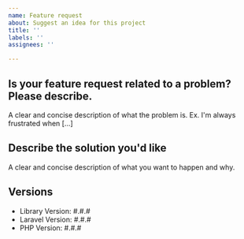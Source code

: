 ```yaml
---
name: Feature request
about: Suggest an idea for this project
title: ''
labels: ''
assignees: ''

---
```


## Is your feature request related to a problem? Please describe.
A clear and concise description of what the problem is. Ex. I'm always frustrated when [...]

## Describe the solution you'd like
A clear and concise description of what you want to happen and why. 

## Versions

- Library Version: #.#.#
- Laravel Version: #.#.#
- PHP Version: #.#.#

